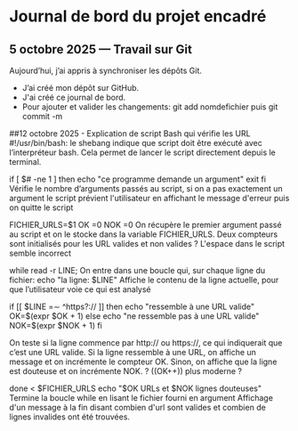 # Journal de bord du projet encadré

## 5 octobre 2025 — Travail sur Git
Aujourd’hui, j’ai appris à synchroniser les dépôts Git.
- J’ai créé mon dépôt sur GitHub.
- J'ai créé ce journal de bord. 
- Pour ajouter et valider les changements: git add nomdefichier puis git commit -m 

##12 octobre 2025 - Explication de script Bash qui vérifie les URL
#!/usr/bin/bash: le shebang indique que script doit être exécuté avec l’interpréteur bash. Cela permet de lancer le script directement depuis le terminal.

if [ $# -ne 1 ] then
echo "ce programme demande un argument" 
exit
fi
Vérifie le nombre d’arguments passés au script, si on a pas exactement un argument le script prévient l'utilisateur en affichant le message d'erreur puis on quitte le script 

FICHIER_URLS=$1
OK =0
NOK =0
On récupère le premier argument passé au script et on le stocke dans la variable FICHIER_URLS. Deux compteurs sont initialisés pour les URL valides et non valides
? L'espace dans le script semble incorrect 

while read -r LINE;
On entre dans une boucle qui, sur chaque ligne du fichier:
echo "la ligne: $LINE" 
Affiche le contenu de la ligne actuelle, pour que l’utilisateur voie ce qui est analysé

if [[ $LINE =∼ ^https?:// ]] 
then
	echo "ressemble à une URL valide"
	OK=$(expr $OK + 1) 
else
	echo "ne ressemble pas à une URL valide"
NOK=$(expr $NOK + 1) 
fi

On teste si la ligne commence par http:// ou https://, ce qui indiquerait que c’est une URL valide. Si la ligne ressemble à une URL, on affiche un message et on incrémente le compteur OK.
Sinon, on affiche que la ligne est douteuse et on incrémente NOK.
? ((OK++)) plus moderne ? 

done < $FICHIER_URLS
echo "$OK URLs et $NOK lignes douteuses"
Termine la boucle while en lisant le fichier fourni en argument 
Affichage d'un message à la fin disant combien d'url sont valides et combien de lignes invalides ont été trouvées. 